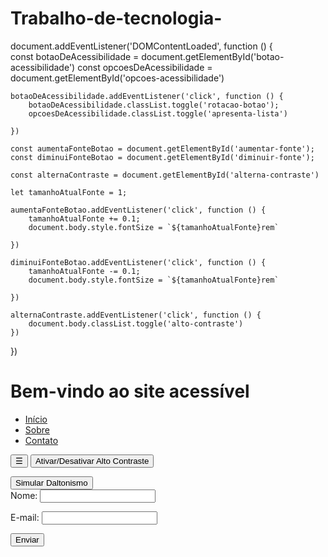 # Trabalho-de-tecnologia-
document.addEventListener('DOMContentLoaded', function () {  
    const botaoDeAcessibilidade = document.getElementById('botao-acessibilidade')
    const opcoesDeAcessibilidade = document.getElementById('opcoes-acessibilidade')

    botaoDeAcessibilidade.addEventListener('click', function () {
        botaoDeAcessibilidade.classList.toggle('rotacao-botao');
        opcoesDeAcessibilidade.classList.toggle('apresenta-lista')

    })

    const aumentaFonteBotao = document.getElementById('aumentar-fonte');
    const diminuiFonteBotao = document.getElementById('diminuir-fonte');

    const alternaContraste = document.getElementById('alterna-contraste')

    let tamanhoAtualFonte = 1;

    aumentaFonteBotao.addEventListener('click', function () {
        tamanhoAtualFonte += 0.1;
        document.body.style.fontSize = `${tamanhoAtualFonte}rem`

    })

    diminuiFonteBotao.addEventListener('click', function () {
        tamanhoAtualFonte -= 0.1;
        document.body.style.fontSize = `${tamanhoAtualFonte}rem`

    })

    alternaContraste.addEventListener('click', function () {
        document.body.classList.toggle('alto-contraste')
    })


})
<a href="#conteudo" class="skip-link">Pular para o conteúdo principal</a>

<style>
  .skip-link {
    position: absolute;
    left: -999px;
    top: auto;
    background: #000;
    color: #fff;
    padding: 8px;
  }
  .skip-link:focus {
    left: 10px;
    top: 10px;
  }
</style>

<main id="conteudo">
  <h1>Bem-vindo ao site acessível</h1>
</main>
<nav aria-label="Menu principal">
  <ul>
    <li><a href="#home">Início</a></li>
    <li><a href="#sobre">Sobre</a></li>
    <li><a href="#contato">Contato</a></li>
  </ul>
</nav>

<button aria-label="Abrir menu de navegação">☰</button>
<button onclick="toggleContraste()">Ativar/Desativar Alto Contraste</button>

<script>
  function toggleContraste() {
    document.body.classList.toggle("alto-contraste");
  }
</script>

<style>
  .alto-contraste {
    background-color: black;
    color: yellow;
  }
  .alto-contraste a {
    color: cyan;
  }
</style><button onclick="toggleDaltonismo()">Simular Daltonismo</button>

<script>
  function toggleDaltonismo() {
    document.body.classList.toggle("daltonismo");
  }
</script>

<style>
  .daltonismo {
    filter: grayscale(100%);
  }
</style>
<form>
  <label for="nome">Nome:</label>
  <input type="text" id="nome" aria-required="true">

  <label for="email">E-mail:</label>
  <input type="email" id="email" aria-required="true">

  <button type="submit">Enviar</button>
</form>
